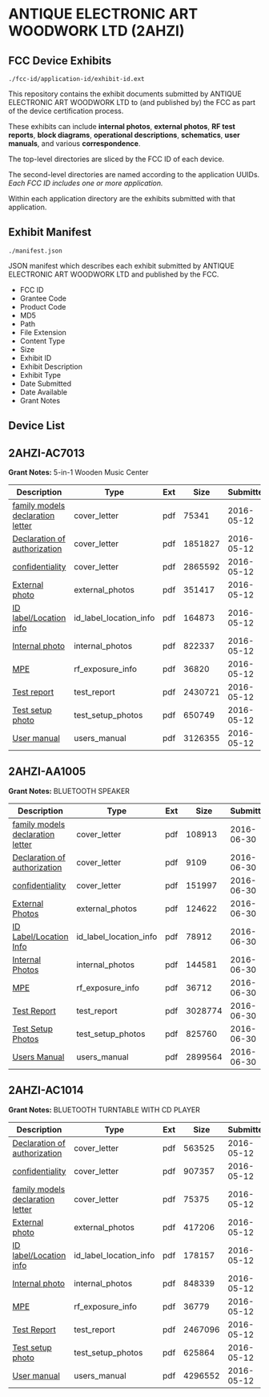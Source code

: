 # ANTIQUE ELECTRONIC ART WOODWORK LTD (2AHZI)
## FCC Device Exhibits

```
./fcc-id/application-id/exhibit-id.ext
```

This repository contains the exhibit documents submitted by ANTIQUE ELECTRONIC ART WOODWORK LTD to (and published by) the FCC as part of the device certification process.

These exhibits can include **internal photos**, **external photos**, **RF test reports**, **block diagrams**, **operational descriptions**, **schematics**, **user manuals**, and various **correspondence**.

The top-level directories are sliced by the FCC ID of each device.

The second-level directories are named according to the application UUIDs. *Each FCC ID includes one or more application.*

Within each application directory are the exhibits submitted with that application. 

## Exhibit Manifest

```
./manifest.json
```

JSON manifest which describes each exhibit submitted by ANTIQUE ELECTRONIC ART WOODWORK LTD and published by the FCC.

- FCC ID
- Grantee Code
- Product Code
- MD5
- Path
- File Extension
- Content Type
- Size
- Exhibit ID
- Exhibit Description
- Exhibit Type
- Date Submitted
- Date Available
- Grant Notes

## Device List
## 2AHZI-AC7013
**Grant Notes:** 5-in-1 Wooden Music Center

| Description | Type | Ext | Size | Submitted | Available |
| ----------- | ---- | --- | ---- | --------- | --------- |
| [family models declaration letter](2AHZI-AC7013/f4fc26dc793d14e9dbc07151462b45d2/2987742.pdf) | cover_letter | pdf | 75341 | 2016-05-12 | 2016-05-12 |
| [Declaration of authorization](2AHZI-AC7013/f4fc26dc793d14e9dbc07151462b45d2/2987743.pdf) | cover_letter | pdf | 1851827 | 2016-05-12 | 2016-05-12 |
| [confidentiality](2AHZI-AC7013/f4fc26dc793d14e9dbc07151462b45d2/2987744.pdf) | cover_letter | pdf | 2865592 | 2016-05-12 | 2016-05-12 |
| [External photo](2AHZI-AC7013/f4fc26dc793d14e9dbc07151462b45d2/2987735.pdf) | external_photos | pdf | 351417 | 2016-05-12 | 2016-05-12 |
| [ID label/Location info](2AHZI-AC7013/f4fc26dc793d14e9dbc07151462b45d2/2987737.pdf) | id_label_location_info | pdf | 164873 | 2016-05-12 | 2016-05-12 |
| [Internal photo](2AHZI-AC7013/f4fc26dc793d14e9dbc07151462b45d2/2987736.pdf) | internal_photos | pdf | 822337 | 2016-05-12 | 2016-05-12 |
| [MPE](2AHZI-AC7013/f4fc26dc793d14e9dbc07151462b45d2/2987741.pdf) | rf_exposure_info | pdf | 36820 | 2016-05-12 | 2016-05-12 |
| [Test report](2AHZI-AC7013/f4fc26dc793d14e9dbc07151462b45d2/2987740.pdf) | test_report | pdf | 2430721 | 2016-05-12 | 2016-05-12 |
| [Test setup photo](2AHZI-AC7013/f4fc26dc793d14e9dbc07151462b45d2/2987738.pdf) | test_setup_photos | pdf | 650749 | 2016-05-12 | 2016-05-12 |
| [User manual](2AHZI-AC7013/f4fc26dc793d14e9dbc07151462b45d2/2987739.pdf) | users_manual | pdf | 3126355 | 2016-05-12 | 2016-05-12 |
## 2AHZI-AA1005
**Grant Notes:** BLUETOOTH SPEAKER

| Description | Type | Ext | Size | Submitted | Available |
| ----------- | ---- | --- | ---- | --------- | --------- |
| [family models declaration letter](2AHZI-AA1005/269ea397a28dcb88e6f7e62d808aa44a/3045930.pdf) | cover_letter | pdf | 108913 | 2016-06-30 | 2016-06-30 |
| [Declaration of authorization](2AHZI-AA1005/269ea397a28dcb88e6f7e62d808aa44a/3045931.pdf) | cover_letter | pdf | 9109 | 2016-06-30 | 2016-06-30 |
| [ confidentiality](2AHZI-AA1005/269ea397a28dcb88e6f7e62d808aa44a/3045932.pdf) | cover_letter | pdf | 151997 | 2016-06-30 | 2016-06-30 |
| [External Photos](2AHZI-AA1005/269ea397a28dcb88e6f7e62d808aa44a/3045923.pdf) | external_photos | pdf | 124622 | 2016-06-30 | 2016-06-30 |
| [ID Label/Location Info](2AHZI-AA1005/269ea397a28dcb88e6f7e62d808aa44a/3045925.pdf) | id_label_location_info | pdf | 78912 | 2016-06-30 | 2016-06-30 |
| [Internal Photos](2AHZI-AA1005/269ea397a28dcb88e6f7e62d808aa44a/3045924.pdf) | internal_photos | pdf | 144581 | 2016-06-30 | 2016-06-30 |
| [MPE](2AHZI-AA1005/269ea397a28dcb88e6f7e62d808aa44a/3045929.pdf) | rf_exposure_info | pdf | 36712 | 2016-06-30 | 2016-06-30 |
| [Test Report](2AHZI-AA1005/269ea397a28dcb88e6f7e62d808aa44a/3045928.pdf) | test_report | pdf | 3028774 | 2016-06-30 | 2016-06-30 |
| [Test Setup Photos](2AHZI-AA1005/269ea397a28dcb88e6f7e62d808aa44a/3045926.pdf) | test_setup_photos | pdf | 825760 | 2016-06-30 | 2016-06-30 |
| [Users Manual](2AHZI-AA1005/269ea397a28dcb88e6f7e62d808aa44a/3045927.pdf) | users_manual | pdf | 2899564 | 2016-06-30 | 2016-06-30 |
## 2AHZI-AC1014
**Grant Notes:** BLUETOOTH TURNTABLE WITH CD PLAYER

| Description | Type | Ext | Size | Submitted | Available |
| ----------- | ---- | --- | ---- | --------- | --------- |
| [Declaration of authorization](2AHZI-AC1014/a8e56b4b50ba9147c8e8c6e919054505/2988003.pdf) | cover_letter | pdf | 563525 | 2016-05-12 | 2016-05-12 |
| [ confidentiality](2AHZI-AC1014/a8e56b4b50ba9147c8e8c6e919054505/2988004.pdf) | cover_letter | pdf | 907357 | 2016-05-12 | 2016-05-12 |
| [family models declaration letter](2AHZI-AC1014/a8e56b4b50ba9147c8e8c6e919054505/2988002.pdf) | cover_letter | pdf | 75375 | 2016-05-12 | 2016-05-12 |
| [External photo](2AHZI-AC1014/a8e56b4b50ba9147c8e8c6e919054505/2987993.pdf) | external_photos | pdf | 417206 | 2016-05-12 | 2016-05-12 |
| [ID label/Location info](2AHZI-AC1014/a8e56b4b50ba9147c8e8c6e919054505/2987995.pdf) | id_label_location_info | pdf | 178157 | 2016-05-12 | 2016-05-12 |
| [Internal photo](2AHZI-AC1014/a8e56b4b50ba9147c8e8c6e919054505/2987994.pdf) | internal_photos | pdf | 848339 | 2016-05-12 | 2016-05-12 |
| [MPE](2AHZI-AC1014/a8e56b4b50ba9147c8e8c6e919054505/2988001.pdf) | rf_exposure_info | pdf | 36779 | 2016-05-12 | 2016-05-12 |
| [Test Report](2AHZI-AC1014/a8e56b4b50ba9147c8e8c6e919054505/2988000.pdf) | test_report | pdf | 2467096 | 2016-05-12 | 2016-05-12 |
| [Test setup photo](2AHZI-AC1014/a8e56b4b50ba9147c8e8c6e919054505/2987996.pdf) | test_setup_photos | pdf | 625864 | 2016-05-12 | 2016-05-12 |
| [User manual](2AHZI-AC1014/a8e56b4b50ba9147c8e8c6e919054505/2987997.pdf) | users_manual | pdf | 4296552 | 2016-05-12 | 2016-05-12 |
